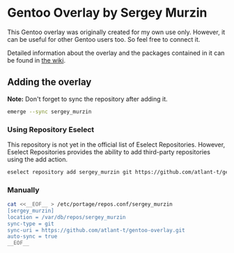 # Gentoo Overlay by Sergey Murzin

This Gentoo overlay was originally created for my own use only. However, it can
be useful for other Gentoo users too. So feel free to connect it.

Detailed information about the overlay and the packages contained in it can be
found in [the wiki](https://github.com/atlant-t/gentoo-overlay/wiki).

## Adding the overlay

**Note:** Don't forget to sync the repository after adding it.

```bash
emerge --sync sergey_murzin
```

### Using Repository Eselect

This repository is not yet in the official list of Eselect Repositories.
However, Eselect Repositories provides the ability to add third-party
repositories using the add action.

```bash
eselect repository add sergey_murzin git https://github.com/atlant-t/gentoo-overlay.git
```

### Manually

```bash
cat <<__EOF__ > /etc/portage/repos.conf/sergey_murzin
[sergey_murzin]
location = /var/db/repos/sergey_murzin
sync-type = git
sync-uri = https://github.com/atlant-t/gentoo-overlay.git
auto-sync = true
__EOF__
```

